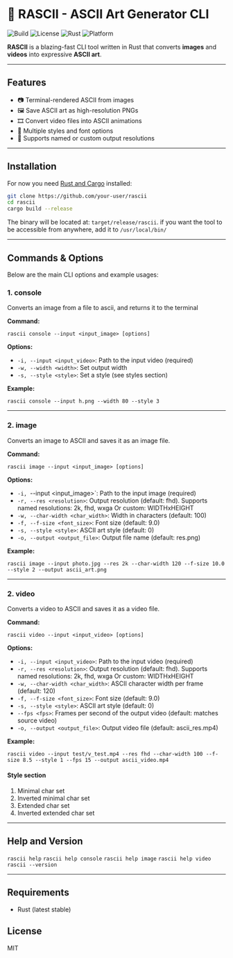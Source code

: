 # 🎨 RASCII - ASCII Art Generator CLI

![Build](https://img.shields.io/badge/build-passing-brightgreen)
![License](https://img.shields.io/badge/license-MIT-blue)
![Rust](https://img.shields.io/badge/Rust-2021-orange)
![Platform](https://img.shields.io/badge/platform-cross--platform-lightgrey)

**RASCII** is a blazing-fast CLI tool written in Rust that converts **images** and **videos** into expressive **ASCII art**.

---

## Features

- 📷 Terminal-rendered ASCII from images
- 🖼️ Save ASCII art as high-resolution PNGs
- 🎞️ Convert video files into ASCII animations
- 🎨 Multiple styles and font options
- 🧠 Supports named or custom output resolutions


---
## Installation

For now you need [Rust and Cargo](https://www.rust-lang.org/tools/install) installed:

```bash
git clone https://github.com/your-user/rascii
cd rascii
cargo build --release
```
The binary will be located at: `target/release/rascii`. if you want the tool to be accessible from anywhere, add it to `/usr/local/bin/`

---
## Commands & Options

Below are the main CLI options and example usages:

### 1. console
Converts an image from a file to ascii, and returns it to the terminal

**Command:**
```
rascii console --input <input_image> [options]
```

**Options:**
- `-i, --input <input_video>`: Path to the input video (required)
- `-w, --width <width>`: Set output width
- `-s, --style <style>`: Set a style (see styles section)

**Example:**
```
rascii console --input h.png --width 80 --style 3
```

---
### 2. image
Converts an image to ASCII and saves it as an image file.

**Command:**
```
rascii image --input <input_image> [options]
```

**Options:**
- `-i, `--input <input_image>`: Path to the input image (required)
- `-r, --res <resolution>`: Output resolution (default: fhd). Supports named resolutions: 2k, fhd, wxga Or custom: WIDTHxHEIGHT
- `-w, --char-width <char_width>`: Width in characters (default: 100)
- `-f, --f-size <font_size>`: Font size (default: 9.0)
- `-s, --style <style>`: ASCII art style (default: 0)
- `-o, --output <output_file>`: Output file name (default: res.png)

**Example:**
```
rascii image --input photo.jpg --res 2k --char-width 120 --f-size 10.0 --style 2 --output ascii_art.png

```

---

### 2. video
Converts a video to ASCII and saves it as a video file.

**Command:**
```
rascii video --input <input_video> [options]
```

**Options:**
- `-i, --input <input_video>`: Path to the input video (required)
- `-r, --res <resolution>`: Output resolution (default: fhd). Supports named resolutions: 2k, fhd, wxga Or custom: WIDTHxHEIGHT
- `-w, --char-width <char_width>`: ASCII character width per frame (default: 120)
- `-f, --f-size <font_size>`: Font size (default: 9.0)
- `-s, --style <style>`: ASCII art style (default: 0)
- `--fps <fps>`: Frames per second of the output video (default: matches source video)
- `-o, --output <output_file>`: Output video file (default: ascii_res.mp4)

**Example:**
```
rascii video --input test/v_test.mp4 --res fhd --char-width 100 --f-size 8.5 --style 1 --fps 15 --output ascii_video.mp4

```

#### Style section
1. Minimal char set
2. Inverted minimal char set
3. Extended char set
4. Inverted extended char set
   
---
## Help and Version
`rascii help`
`rascii help console`
`rascii help image`
`rascii help video`
`rascii --version`

---
## Requirements
- Rust (latest stable)

## License
MIT
